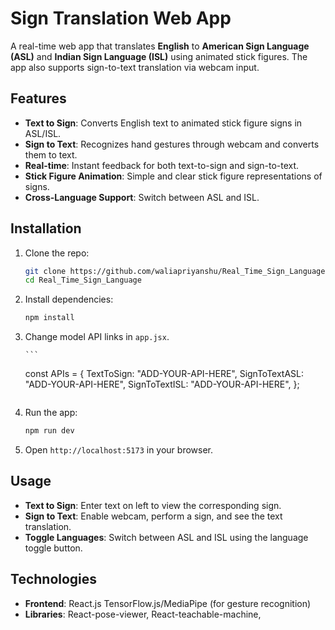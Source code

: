 # Sign Translation Web App

A real-time web app that translates **English** to **American Sign Language (ASL)** and **Indian Sign Language (ISL)** using animated stick figures. The app also supports sign-to-text translation via webcam input.

## Features

- **Text to Sign**: Converts English text to animated stick figure signs in ASL/ISL.
- **Sign to Text**: Recognizes hand gestures through webcam and converts them to text.
- **Real-time**: Instant feedback for both text-to-sign and sign-to-text.
- **Stick Figure Animation**: Simple and clear stick figure representations of signs.
- **Cross-Language Support**: Switch between ASL and ISL.

## Installation

1.  Clone the repo:

    ```bash
    git clone https://github.com/waliapriyanshu/Real_Time_Sign_Language.git
    cd Real_Time_Sign_Language
    ```

2.  Install dependencies:

    ```bash
    npm install
    ```

3.  Change model API links in `app.jsx`.

        ```

    const APIs = {
    TextToSign: "ADD-YOUR-API-HERE",
    SignToTextASL: "ADD-YOUR-API-HERE",
    SignToTextISL: "ADD-YOUR-API-HERE",
    };
    ```

4.  Run the app:

    ```bash
    npm run dev
    ```

5.  Open `http://localhost:5173` in your browser.

## Usage

- **Text to Sign**: Enter text on left to view the corresponding sign.
- **Sign to Text**: Enable webcam, perform a sign, and see the text translation.
- **Toggle Languages**: Switch between ASL and ISL using the language toggle button.

## Technologies

- **Frontend**: React.js TensorFlow.js/MediaPipe (for gesture recognition)
- **Libraries**: React-pose-viewer, React-teachable-machine,
